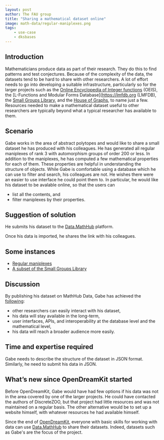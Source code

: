 ```yaml
---
layout: post
author: The FAU group
title: "Sharing a mathematical dataset online"
image: math-data/regular-maniplexes.png
tags:
    - use-case
    - dksbases
---
```


## Introduction

Mathematicians produce data as part of their research.
They do this to find patterns and test conjectures.
Because of the complexity of the data, the datasets tend to be hard 
to share with other researchers.
A lot of effort needs to go into developing a suitable infrastructure,
particularly so for the larger projects such as 
the [Online Encyclopedia of Integer functions](https://oeis.org) (OEIS), the
[L-Functions and Modular Forms Database](https://lmfdb.org (LMFDB), the [Small Groups Library](https://www.gap-system.org/Packages/smallgrp.html), and the [House of Graphs](https://hog.grinvin.org/),
to name just a few.
Resources needed to make a mathematical dataset useful to other researchers
are typically beyond what a typical researcher has available to them.

## Scenario

Gabe works in the area of abstract polytopes and would like to share 
a small dataset he has produced with his colleagues.
He has generated all regular maniplexes of rank 3 with 
automorphism groups of order 200 or less.
In addition to the maniplexes, he has computed a few mathematical properties
for each of them.
These properties are helpful in understanding the structure of objects.
While Gabe is comfortable using a database which he can use 
to filter and search, his colleagues are not.
He wishes there were an easier to use interface he could point them to.
In particular, he would like his dataset to be avalable online, 
so that the users can
* list all the contents, and
* filter maniplexes by their properties.

## Suggestion of solution

He submits his dataset to the [Data.MathHub](https://data.mathhub.info/) platform.

Once his data is imported, he shares the link with his colleagues.

## Some instances

* [Regular maniplexes](https://data.mathhub.info/collection/maniplexes/)
* [A subset of the Small Groups Library](https://data.mathhub.info/collection/smallgp/)

## Discussion

By publishing his dataset on MathHub Data, Gabe has achieved the 
[following](https://docs.mathhub.info/data/):

* other researchers can easily interact with his dataset,
* his data will stay available in the long-term,
* user interfaces, APIs, and interoperability at the database level and the mathematical level,
* his data will reach a broader audience more easily.

## Time and expertise required

Gabe needs to describe the structure of the dataset in JSON format.
Similarly, he need to submit his data in JSON.

## What’s new since OpenDreamKit started

Before OpenDreamKit, Gabe would have had few options if his data was not
in the area covered by one of the larger projects.
He could have contacted the authors of DiscreteZOO, but that project 
had little resources and was not maintained on a regular basis.
The other alternative would be to set up a website himself, with 
whatever resources he had available himself.

Since the end of [OpenDreamKit](https://opendreamkit.org), everyone with basic skills for working with data
can use [Data.MathHub](https://data.mathhub.info) to share their datasets.
Indeed, datasets such as Gabe's are the focus of the project.

